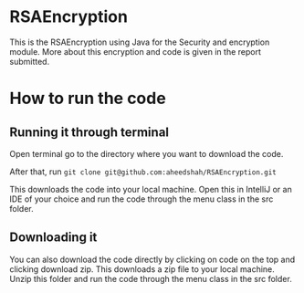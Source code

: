 # RSAEncryption
This is the RSAEncryption using Java for the Security and encryption module. More about this encryption and code is given in the report submitted.

# How to run the code
## Running it through terminal
Open terminal go to the directory where you want to download the code. 

After that, run `git clone git@github.com:aheedshah/RSAEncryption.git`

This downloads the code into your local machine. Open this in IntelliJ or an IDE of your choice and run the code through the menu class in the src folder.

## Downloading it

You can also download the code directly by clicking on code on the top and clicking download zip. This downloads a zip file to your local machine. Unzip this folder and run the code through the menu class in the src folder. 
